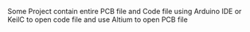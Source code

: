 Some Project contain entire PCB file and Code file using Arduino IDE or KeilC to open code file and use Altium to open PCB file
